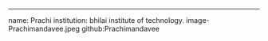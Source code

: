 ---
name: Prachi
institution: bhilai institute of technology.
image-Prachimandavee.jpeg
github:Prachimandavee
